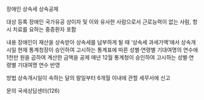 장애인 상속세 상속공제

대상
등록 장애인
국가유공 상이자 및 이와 유사한 사람으로서 근로능력이 없는 사람, 항시 치료를 요하는 중증환자 포함

내용
장애인이 재산을 상속받아 상속세를 납부하게 될 때 ‘상속세 과세가액’에서 상속개시일 현재 통계청장이 승인하여 고시하는 통계표에 따른 성별·연령별 기대여명의 연수에 1천만 원을 곱하여 계산한 금액을 공제
매년 12월 통계청이 승인하여 고시하는 성별·연령별 기대여명 연수 반영

방법
상속개시일이 속하는 달의 말일부터 6개월 이내에 관할 세무서에 신고

문의
국세상담센터(126)
